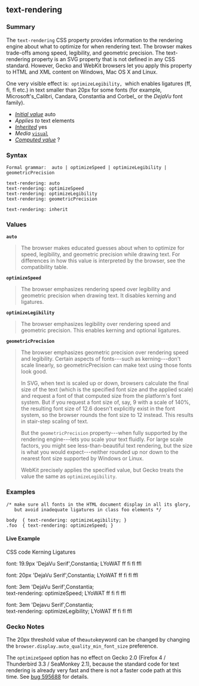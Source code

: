## text-rendering

### Summary

The `text-rendering` CSS property provides information to the rendering engine about what to optimize for when rendering text. The browser makes trade-offs among speed, legibility, and geometric precision. The text-rendering property is an SVG property that is not defined in any CSS standard. However, Gecko and WebKit browsers let you apply this property to HTML and XML content on Windows, Mac OS X and Linux. 

One very visible effect is:` optimizeLegibility, `which enables ligatures (ff, fi, fl etc.) in text smaller than 20px for some fonts (for example, Microsoft's_Calibri, Candara, Constantia and Corbel_ or the _DejaVu_ font family).

* _[Initial value][0]_ auto
* _Applies to_ text elements
* _[Inherited][1]_ yes
* _Media_ [`visual`][2]
* _[Computed value][3]_ ?

### Syntax

    Formal grammar:  auto | optimizeSpeed | optimizeLegibility | geometricPrecision

    text-rendering: auto
    text-rendering: optimizeSpeed
    text-rendering: optimizeLegibility
    text-rendering: geometricPrecision
    
    text-rendering: inherit
    

### Values

**`auto`**

> The browser makes educated guesses about when to optimize for speed, legibility, and geometric precision while drawing text. For differences in how this value is interpreted by the browser, see the compatibility table.

**`optimizeSpeed`**

> The browser emphasizes rendering speed over legibility and geometric precision when drawing text. It disables kerning and ligatures.

**`optimizeLegibility`**

> The browser emphasizes legibility over rendering speed and geometric precision. This enables kerning and optional ligatures.

**`geometricPrecision`**

> The browser emphasizes geometric precision over rendering speed and legibility. Certain aspects of fonts---such as kerning---don't scale linearly, so geometricPrecision can make text using those fonts look good.
> 
> In SVG, when text is scaled up or down, browsers calculate the final size of the text (which is the specified font size and the applied scale) and request a font of that computed size from the platform's font system. But if you request a font size of, say, 9 with a scale of 140%, the resulting font size of 12.6 doesn't explicitly exist in the font system, so the browser rounds the font size to 12 instead. This results in stair-step scaling of text.
> 
> But the `geometricPrecision` property---when fully supported by the rendering engine---lets you scale your text fluidly. For large scale factors, you might see less-than-beautiful text rendering, but the size is what you would expect---neither rounded up nor down to the nearest font size supported by Windows or Linux.
> 
> WebKit precisely applies the specified value, but Gecko treats the value the same as `optimizeLegibility`.
> 

### Examples

    /* make sure all fonts in the HTML document display in all its glory,
       but avoid inadequate ligatures in class foo elements */
    
    body  { text-rendering: optimizeLegibility; }
    .foo  { text-rendering: optimizeSpeed; }

#### Live Example
CSS code
Kerning
Ligatures

font: 19.9px 'DejaVu Serif',Constantia;
LYoWAT
ff fi fl ffl

font: 20px 'DejaVu Serif',Constantia;
LYoWAT
ff fi fl ffl

font: 3em 'DejaVu Serif',Constantia;  
text-rendering: optimizeSpeed;
LYoWAT
ff fi fl ffl

font: 3em 'Dejavu Serif',Constantia;  
text-rendering: optimizeLegibility;
LYoWAT
ff fi fl ffl

### Gecko Notes

The 20px threshold value of the` auto `keyword can be changed by changing the `browser.display.auto_quality_min_font_size` preference.

The `optimizeSpeed` option has no effect on Gecko 2.0 (Firefox 4 / Thunderbird 3.3 / SeaMonkey 2.1), because the standard code for text rendering is already very fast and there is not a faster code path at this time. See [bug 595688][4] for details.


[0]: https://developer.mozilla.org/en/docs/CSS/initial_value
[1]: https://developer.mozilla.org/en/docs/CSS/inheritance
[2]: https://developer.mozilla.org/en/docs/Web/CSS/Media/Visual "The documentation about this has not yet been written; please consider contributing!"
[3]: https://developer.mozilla.org/en/docs/CSS/computed_value
[4]: https://bugzilla.mozilla.org/show_bug.cgi?id=595688 "text-rendering: optimizeSpeed; doesn't work"